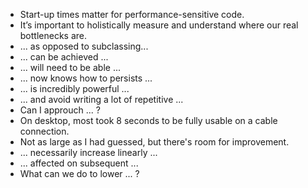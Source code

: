  - Start-up times matter for performance-sensitive code.
 - It’s important to holistically measure and understand where our real bottlenecks are.
 - ... as opposed to subclassing...
 - ... can be achieved ...
 - ... will need to be able ...
 - ... now knows how to persists ...
 - ... is incredibly powerful ...
 - ... and avoid writing a lot of repetitive ...
 - Can I approuch ... ?
 - On desktop, most took 8 seconds to be fully usable on a cable connection.
 - Not as large as I had guessed, but there's room for improvement.
 - ... necessarily increase linearly ...
 - ... affected on subsequent ...
 - What can we do to lower ... ?

